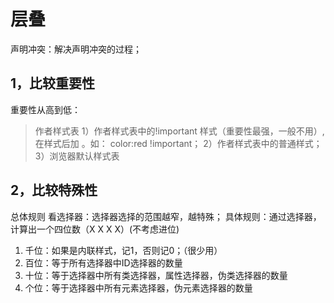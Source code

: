 # 层叠
声明冲突：解决声明冲突的过程；
## 1，比较重要性
重要性从高到低：
>作者样式表
1）作者样式表中的!important 样式（重要性最强，一般不用）,在样式后加 。如：   color:red !important；
2）作者样式表中的普通样式；
3）浏览器默认样式表
## 2，比较特殊性
总体规则
看选择器：选择器选择的范围越窄，越特殊；
具体规则：通过选择器，计算出一个四位数（X X X X）(不考虑进位)
1. 千位：如果是内联样式，记1，否则记0；（很少用）
2. 百位：等于所有选择器中ID选择器的数量
3. 十位：等于选择器中所有类选择器，属性选择器，伪类选择器的数量
4. 个位：等于选择器中所有元素选择器，伪元素选择器的数量